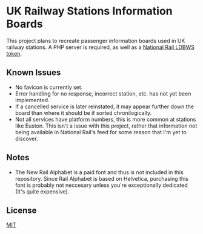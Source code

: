 # UK Railway Stations Information Boards
This project plans to recreate passenger information boards used in UK railway stations. A PHP server is required, as well as a [National Rail LDBWS token](http://realtime.nationalrail.co.uk/OpenLDBWSRegistration/).

## Known Issues
- No favicon is currently set.
- Error handling for no response, incorrect station, etc. has not yet been implemented.
- If a cancelled service is later reinstated, it may appear further down the board than where it should be if sorted chronilogically.
- Not all services have platform numbers, this is more common at stations like Euston. This isn't a issue with this project, rather that information not being available in National Rail's feed for some reason that I'm yet to discover.


## Notes
- The New Rail Alphabet is a paid font and thus is not included in this repository. Since Rail Alphabet is based on Helvetica, purchasing this font is probably not neccesary unless you're exceptionally dedicated (It's quite expensive). 

## License
[MIT](https://github.com/DanielHartUK/UK-Railway-Stations-Information-Boards/blob/master/license.md)